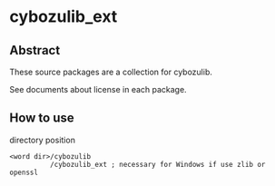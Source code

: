 cybozulib_ext
=====

Abstract
-----
These source packages are a collection for cybozulib.

See documents about license in each package.

How to use
-----

directory position

    <word dir>/cybozulib
              /cybozulib_ext ; necessary for Windows if use zlib or openssl

